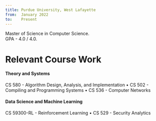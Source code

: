 ```yaml
---
title: Purdue University, West Lafayette
from:  January 2022
to:    Present
---
```


Master of Science in Computer Science.<br>
GPA - 4.0 / 4.0.

<h1><b>Relevant Course Work</b></h1>
<h4>Theory and Systems</h4>
CS 580 - Algorithm Design, Analysis, and Implementation • CS 502 - Compiling and Programming Systems • CS 536 - Computer Networks

<h4>Data Science and Machine Learning</h4>
CS 59300-RL - Reinforcement Learning • CS 529 - Security Analytics